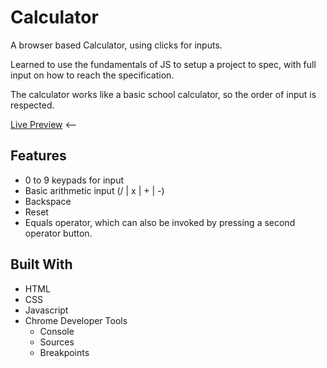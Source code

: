 # Calculator
A browser based Calculator, using clicks for inputs.

Learned to use the fundamentals of JS to setup a project to spec, with full input on how to reach the specification.

The calculator works like a basic school calculator, so the order of input is respected.

[Live Preview](https://notatec.github.io/calculator/) <--

## Features
- 0 to 9 keypads for input
- Basic arithmetic input (/ | x | + | -)
- Backspace
- Reset
- Equals operator, which can also be invoked by pressing a second operator button.

## Built With
- HTML
- CSS
- Javascript
- Chrome Developer Tools
    - Console
    - Sources
    - Breakpoints